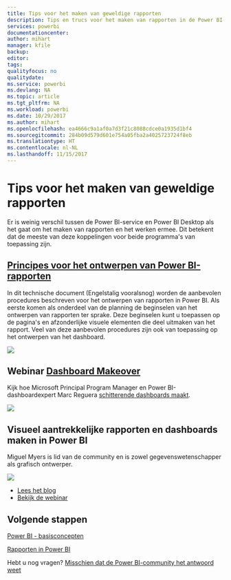 ```yaml
---
title: Tips voor het maken van geweldige rapporten
description: Tips en trucs voor het maken van rapporten in de Power BI-service
services: powerbi
documentationcenter: 
author: mihart
manager: kfile
backup: 
editor: 
tags: 
qualityfocus: no
qualitydate: 
ms.service: powerbi
ms.devlang: NA
ms.topic: article
ms.tgt_pltfrm: NA
ms.workload: powerbi
ms.date: 10/29/2017
ms.author: mihart
ms.openlocfilehash: ea4666c9a1af0a7d3f21c8088cdce0a1935d1bf4
ms.sourcegitcommit: 284b09d579d601e754a05fba2a4025723724f8eb
ms.translationtype: HT
ms.contentlocale: nl-NL
ms.lasthandoff: 11/15/2017
---
```

# <a name="tips-for-creating-stunning-reports"></a>Tips voor het maken van geweldige rapporten
Er is weinig verschil tussen de Power BI-service en Power BI Desktop als het gaat om het maken van rapporten en het werken ermee. Dit betekent dat de meeste van deze koppelingen voor beide programma's van toepassing zijn.

## <a name="read-the-whitepaper-principles-for-designing-power-bi-reportspower-bi-visualization-best-practicesmd"></a>[Principes voor het ontwerpen van Power BI-rapporten](power-bi-visualization-best-practices.md)
In dit technische document (Engelstalig vooralsnog) worden de aanbevolen procedures beschreven voor het ontwerpen van rapporten in Power BI. Als eerste komen als onderdeel van de planning de beginselen van het ontwerpen van rapporten ter sprake. Deze beginselen kunt u toepassen op de pagina's en afzonderlijke visuele elementen die deel uitmaken van het rapport. Veel van deze aanbevolen procedures zijn ook van toepassing op het ontwerpen van het dashboard.

![](media/power-bi-reports-tips-and-tricks-for-creating/power-bi-example.png)

## <a name="watch-the-dashboard-makeover-webinarhttpsinfomicrosoftcomco-powerbi-wbnr-fy16-05may-12-dashboard-makeover-registrationhtml"></a>Webinar [Dashboard Makeover](https://info.microsoft.com/CO-PowerBI-WBNR-FY16-05May-12-Dashboard-Makeover-Registration.html)
Kijk hoe Microsoft Principal Program Manager en Power BI-dashboardexpert Marc Reguera [schitterende dashboards maakt](https://info.microsoft.com/CO-PowerBI-WBNR-FY16-05May-12-Dashboard-Makeover-Registration.html).

![](media/power-bi-reports-tips-and-tricks-for-creating/power-bi-makeover-webinar.png)

## <a name="read-andor-watch-how-to-design-visually-stunning-reports-and-dashboards-in-power-bi"></a>Visueel aantrekkelijke rapporten en dashboards maken in Power BI
Miguel Myers is lid van de community en is zowel gegevenswetenschapper als grafisch ontwerper.

![](media/power-bi-reports-tips-and-tricks-for-creating/power-bi-reports.png)

* [Lees het blog](https://powerbi.microsoft.com/blog/how-to-design-visually-stunning-reports/)
* [Bekijk de webinar](https://info.microsoft.com/CO-PowerBI-WBNR-FY16-04Apr-19-Design-Reports-in-PowerBI-Registration.html)

## <a name="next-steps"></a>Volgende stappen
[Power BI - basisconcepten](service-basic-concepts.md)

[Rapporten in Power BI](service-reports.md)

Hebt u nog vragen? [Misschien dat de Power BI-community het antwoord weet](http://community.powerbi.com/)

